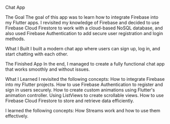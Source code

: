 Chat App

The Goal
The goal of this app was to learn how to integrate Firebase into my Flutter apps. I revisited my knowledge of Firebase and decided to use Firebase Cloud Firestore to work with a cloud-based NoSQL database, and also used Firebase Authentication to add secure user registration and login methods.

What I Built
I built a modern chat app where users can sign up, log in, and start chatting with each other.

The Finished App
In the end, I managed to create a fully functional chat app that works smoothly and without issues.

What I Learned
I revisited the following concepts:
How to integrate Firebase into my Flutter projects.
How to use Firebase Authentication to register and sign in users securely.
How to create custom animations using Flutter's animation controller.
Using ListViews to create scrollable views.
How to use Firebase Cloud Firestore to store and retrieve data efficiently.

I learned the following concepts:
How Streams work and how to use them effectively.